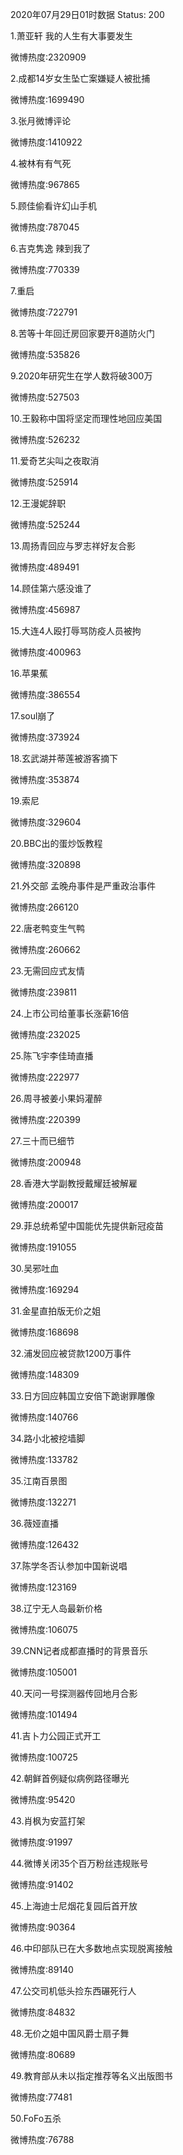 2020年07月29日01时数据
Status: 200

1.萧亚轩 我的人生有大事要发生

微博热度:2320909

2.成都14岁女生坠亡案嫌疑人被批捕

微博热度:1699490

3.张月微博评论

微博热度:1410922

4.被林有有气死

微博热度:967865

5.顾佳偷看许幻山手机

微博热度:787045

6.吉克隽逸 辣到我了

微博热度:770339

7.重启

微博热度:722791

8.苦等十年回迁房回家要开8道防火门

微博热度:535826

9.2020年研究生在学人数将破300万

微博热度:527503

10.王毅称中国将坚定而理性地回应美国

微博热度:526232

11.爱奇艺尖叫之夜取消

微博热度:525914

12.王漫妮辞职

微博热度:525244

13.周扬青回应与罗志祥好友合影

微博热度:489491

14.顾佳第六感没谁了

微博热度:456987

15.大连4人殴打辱骂防疫人员被拘

微博热度:400963

16.苹果蕉

微博热度:386554

17.soul崩了

微博热度:373924

18.玄武湖并蒂莲被游客摘下

微博热度:353874

19.索尼

微博热度:329604

20.BBC出的蛋炒饭教程

微博热度:320898

21.外交部 孟晚舟事件是严重政治事件

微博热度:266120

22.唐老鸭变生气鸭

微博热度:260662

23.无需回应式友情

微博热度:239811

24.上市公司给董事长涨薪16倍

微博热度:232025

25.陈飞宇李佳琦直播

微博热度:222977

26.周寻被姜小果妈灌醉

微博热度:220399

27.三十而已细节

微博热度:200948

28.香港大学副教授戴耀廷被解雇

微博热度:200017

29.菲总统希望中国能优先提供新冠疫苗

微博热度:191055

30.吴邪吐血

微博热度:169294

31.金星直拍版无价之姐

微博热度:168698

32.浦发回应被贷款1200万事件

微博热度:148309

33.日方回应韩国立安倍下跪谢罪雕像

微博热度:140766

34.路小北被挖墙脚

微博热度:133782

35.江南百景图

微博热度:132271

36.薇娅直播

微博热度:126432

37.陈学冬否认参加中国新说唱

微博热度:123169

38.辽宁无人岛最新价格

微博热度:106075

39.CNN记者成都直播时的背景音乐

微博热度:105001

40.天问一号探测器传回地月合影

微博热度:101494

41.吉卜力公园正式开工

微博热度:100725

42.朝鲜首例疑似病例路径曝光

微博热度:95420

43.肖枫为安蓝打架

微博热度:91997

44.微博关闭35个百万粉丝违规账号

微博热度:91402

45.上海迪士尼烟花复园后首开放

微博热度:90364

46.中印部队已在大多数地点实现脱离接触

微博热度:89140

47.公交司机低头捡东西碾死行人

微博热度:84832

48.无价之姐中国风爵士扇子舞

微博热度:80689

49.教育部从未以指定推荐等名义出版图书

微博热度:77481

50.FoFo五杀

微博热度:76788

